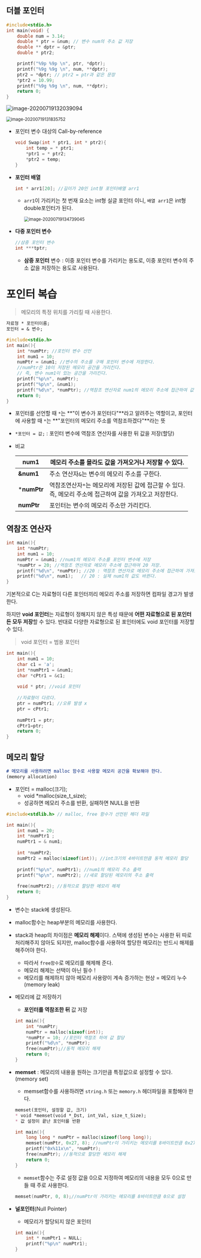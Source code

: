 ## 더블 포인터

```c
#include<stdio.h>
int main(void) {
	double num = 3.14;
	double * ptr = &num; // 변수 num의 주소 값 저장
	double ** dptr = &ptr;
	double * ptr2;

	printf("%9p %9p \n", ptr, *dptr);
	printf("%9g %9g \n", num, **dptr);
	ptr2 = *dptr; // ptr2 = ptr과 같은 문장
	*ptr2 = 10.99;
	printf("%9g %9g \n", num, **dptr);
	return 0;
}
```

![image-20200719132039094](images/image-20200719132039094.png)

<img src="C:\Users\sec\AppData\Roaming\Typora\typora-user-images\image-20200719131835752.png" alt="image-20200719131835752" style="zoom:80%;" />

* 포인터 변수 대상의 Call-by-reference

  ```c
  void Swap(int * ptr1, int * ptr2){
      int temp = * ptr1;
      *ptr1 = * ptr2;
      *ptr2 = temp;
  }
  ```

* **포인터 배열**

  ```c
  int * arr1[20]; //길이가 20인 int형 포인터배열 arr1
  ```

  * `arr1`이 가리키는 첫 번재 요소는 int형 실글 포인터 이니, `배열 arr1`은 int형 double포인터가 된다.

    <img src="images/image-20200719134739045.png" alt="image-20200719134739045" style="zoom:80%;" />

* **다중 포인터 변수**

  ```c
  //삼중 포인터 변수
  int ***tptr;
  ```

  * **삼중 포인터** 변수 : 이중 포인터 변수를 가리키는 용도로, 이중 포인터 변수의 주소 값을 저장하는 용도로 사용된다.


# 포인터 복습

> 메모리의 특정 위치를 가리킬 때 사용한다.

```markdown
자료형 * 포인터이름;
포인터 = & 변수;
```

```c
#include<stdio.h>
int main(){
    int *numPtr; //포인터 변수 선언
    int num1 = 10;
    numPtr = &num1; //변수의 주소를 구해 포인터 변수에 저장한다.
    //numPtr은 10이 저장된 메모리 공간을 가리킨다.
    // 즉, 변수 num1이 있는 공간을 가리킨다.
    printf("%p\n", numPtr);
    printf("%p\n", &num1);
    printf("%d\n", *numPtr); //역참조 연산자로 num1의 메모리 주소에 접근하여 값 가져온다.
    return 0;
}
```

* 포인터를 선언할 때 `*`는 **"이 변수가 포인터다"**라고 알려주는 역할이고, 포인터에 사용할 때 `*`는 **"포인터의 메모리 주소를 역참조하겠다"**라는 뜻

* `*포인터 = 값;` : 포인터 변수에 역참조 연산자를 사용한 뒤 값을 저장(할당)

  

* 비교

  | num1        | 메모리 주소를 몰라도 값을 가져오거나 저장할 수 있다.         |
  | ----------- | ------------------------------------------------------------ |
  | **&num1**   | 주소 연산자`&`는 변수의 메모리 주소를 구한다.                |
  | ***numPtr** | 역참조연산자`*`는 메모리에 저장된 값에 접근할 수 있다.<br />즉, 메모리 주소에 접근하여 값을 가져오고 저장한다. |
  | **numPtr**  | 포인터는 변수의 메모리 주소만 가리킨다.                      |

  

## 역참조 연산자

```c
int main(){
    int *numPtr;
    int num1 = 10;
    numPtr = &num1; //num1의 메모리 주소를 포인터 변수에 저장
    *numPtr = 20; //역참조 연산자로 메모리 주소에 접근하여 20 저장.
    printf("%d\n", *numPtr); //20 : 역참조 연산자로 메모리 주소에 접근하여 가져옴
    printf("%d\n", num1);   // 20 : 실제 num1의 값도 바뀐다.
}

```

기본적으로 C는 자료형이 다른 포인터끼리 메모리 주소를 저장하면 컴파일 경고가 발생한다.

 하지만 **void 포인터**는 자료형이 정해지지 않은 특성 때문에 **어떤 자료형으로 된 포인터든 모두 저장**할 수 있다. 반대로 다양한 자료형으로 된 포인터에도 void 포인터를 저장할 수 있다.

> void 포인터 = 범용 포인터

```c
int main(){
    int num1 = 10;
    char c1 = 'a';
    int *numPtr1 = &num1;
    char *cPtr1 = &c1;
    
    void * ptr; //void 포인터
    
    //자료형이 다르다.
    ptr = numPtr1; //오류 발생 x
    ptr = cPtr1;
    
    numPtr1 = ptr;
    cPtr1=ptr;
    return 0;
}
```

## 메모리 할당

```markdown
# 메모리를 사용하려면 malloc 함수로 사용할 메모리 공간을 확보해야 한다.
(memory allocation)
```

* 포인터 = malloc(크기);
  * void *malloc(size_t_size);
  * 성공하면 메모리 주소를 반환, 실패하면 NULL을 반환

```c
#include<stdlib.h> // malloc, free 함수가 선언된 헤더 파일

int main(){
    int num1 = 20;
    int *numPtr1 ;
    numPtr1 = & num1;
    
    int *numPtr2;
    numPtr2 = malloc(sizeof(int)); //int크기의 4바이트만큼 동적 메모리 할당
    
    printf("%p\n", numPtr1); //num1의 메모리 주소 출력
    printf("%p\n", numPtr2); //새로 할당된 메모리의 주소 출력
    
    free(numPtr2); //동적으로 할당한 메모리 해제
    return 0;
}

```

* 변수는 stack에 생성된다.

* malloc함수는 heap부분의 메모리를 사용한다.

* stack과 heap의 차이점은 **메모리 해제**이다. 스택에 생성된 변수는 사용한 뒤 따로 처리해주지 않아도 되지만, malloc함수를 사용하여 할당한 메모리는 반드시 해제를 해주어야 한다.

  * 따라서 `free함수`로 메모리를 해제해 준다.
  * 메모리 해제는 선택이 아닌 필수 ! 
  * 메모리를 해제하지 않아 메모리 사용량이 계속 증가하는 현상 = 메모리 누수(memory leak)

* 메모리에 값 저장하기

  * **포인터를 역참조한 뒤** 값 저장

  ```c
  int main(){
      int *numPtr;
      numPtr = malloc(sizeof(int));
      *numPtr = 10; //포인터 역참조 하여 값 할당
      printf("%d\n", *numPtr);
      free(numPtr);//동적 메모리 해제
      return 0;
  }
  ```

* **memset** : 메모리의 내용을 원하는 크기만큼 특정값으로 설정할 수 있다.(memory set)

  * memset함수를 사용하려면 `string.h` 또는 `memory.h` 헤더파일을 포함해야 한다.

  ```markdown 
  memset(포인터, 설정할 값, 크기)
  * void *memset(void *_Dst, int_Val, size_t_Size);
  * 값 설정이 끝난 포인터를 반환
  ```

  ```c
  int main(){
      long long * numPtr = malloc(sizeof(long long)); 
      memset(numPtr, 0x27, 8); //numPtr이 가리키는 메모리를 8바이트만큼 0x27로 설정
      printf("0x%11x\n", *numPtr);
      free(numPtr); //동적으로 할당한 메모리 해제
      return 0;
  }
  ```

  * `memset`함수는 주로 설정 값을 0으로 지정하여 메모리의 내용을 모두 0으로 만들 때 주로 사용한다.

  ```c
  memset(numPtr, 0, 8);//numPtr이 가리키는 메모리를 8바이트만큼 0으로 설정
  ```

* **널포인터**(Null Pointer)

  * 메모리가 할당되지 않은 포인터

  ```c
  int main(){
      int * numPtr1 = NULL; 
      printf("%p\n" numPtr1); 
  }
  ```


